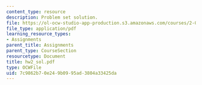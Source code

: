 ```yaml
---
content_type: resource
description: Problem set solution.
file: https://ol-ocw-studio-app-production.s3.amazonaws.com/courses/2-002-mechanics-and-materials-ii-spring-2004/7c9862b70e249b0995ad3804a33425da_hw2_sol.pdf
file_type: application/pdf
learning_resource_types:
- Assignments
parent_title: Assignments
parent_type: CourseSection
resourcetype: Document
title: hw2_sol.pdf
type: OCWFile
uid: 7c9862b7-0e24-9b09-95ad-3804a33425da
---
```

